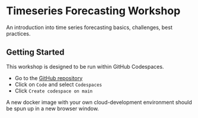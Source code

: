 # Timeseries Forecasting Workshop
An introduction into time series forecasting basics, challenges, best practices.

## Getting Started
This workshop is designed to be run within GitHub Codespaces.

* Go to the [GitHub repository](https://github.com/WeinbergMalte/timeseries-forecasting-workshop)
* Click on `Code` and select `Codespaces`
* Click `Create codespace on main`

A new docker image with your own cloud-development environment should be spun up in a new browser window. 
